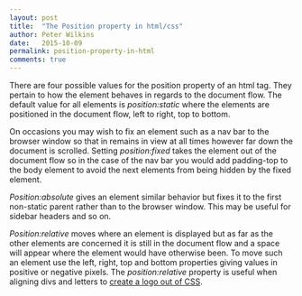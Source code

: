 ```yaml
---
layout: post
title:  "The Position property in html/css"
author: Peter Wilkins
date:   2015-10-09
permalink: position-property-in-html
comments: true
---
```


There are four possible values for the position property of an html tag. They pertain to how the element behaves in regards to the document flow.
The default value for all elements is *position:static* where the elements are positioned in the document flow, left to right, top to bottom.

On occasions you may wish to fix an element such as a nav bar to the browser window so that in remains in view at all times however far down the document is scrolled. Setting *position:fixed* takes the element out of the document flow so in the case of the nav bar you would add padding-top to the body element to avoid the next elements from being hidden by the fixed element.

 *Position:absolute* gives an element similar behavior but fixes it to the first non-static parent rather than to the browser window. This may be useful for sidebar headers and so on.

 *Position:relative* moves where an element is displayed but as far as the other elements are concerned it is still in the document flow and a space will appear where the element would have otherwise been. To move such an element use the left, right, top and bottom properties giving values in positive or negative pixels. The *position:relative* property is useful when aligning divs and letters to [create a logo out of CSS](http://codepen.io/peter-wilkins-mayden/pen/JYJYqQ).
